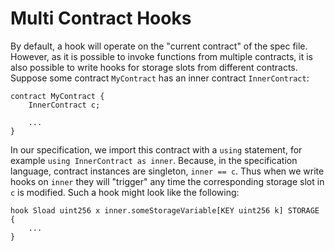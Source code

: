 # Multi Contract Hooks

By default, a hook will operate on the "current contract" of the spec file. However, as it is possible to invoke functions from multiple contracts, it is also possible to write hooks for storage slots from different contracts. Suppose some contract `MyContract` has an inner contract `InnerContract`:

```text
contract MyContract {
    InnerContract c;
    
    ...
}
```

In our specification, we import this contract with a `using` statement, for example `using InnerContract as inner`. Because, in the specification language, contract instances are singleton, `inner == c`. Thus when we write hooks on `inner` they will "trigger" any time the corresponding storage slot in `c` is modified. Such a hook might look like the following:

```text
hook Sload uint256 x inner.someStorageVariable[KEY uint256 k] STORAGE {
    ...
}
```

